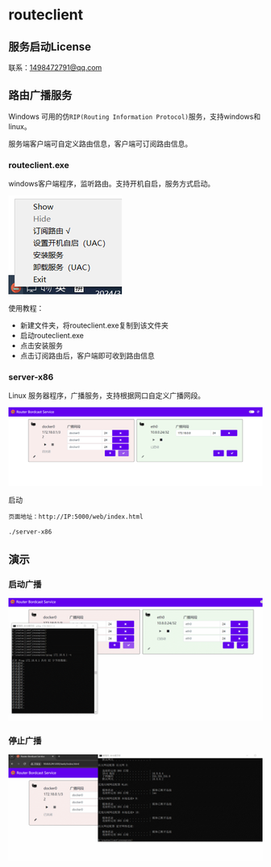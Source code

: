 # routeclient

## 服务启动License
联系：1498472791@qq.com

## 路由广播服务
Windows 可用的仿`RIP(Routing Information Protocol)`服务，支持windows和linux。

服务端客户端可自定义路由信息，客户端可订阅路由信息。

### routeclient.exe
windows客户端程序，监听路由。支持开机自启，服务方式启动。

<img src="routeclient.png">

使用教程：
- 新建文件夹，将routeclient.exe复制到该文件夹
- 启动routeclient.exe
- 点击安装服务
- 点击订阅路由后，客户端即可收到路由信息


### server-x86
Linux 服务器程序，广播服务，支持根据网口自定义广播网段。

<img src="server.png">

启动

`页面地址：http://IP:5000/web/index.html`
```bash
./server-x86
```

## 演示

### 启动广播
<img src="启动广播.gif">


### 停止广播
<img src="停止广播.gif">
